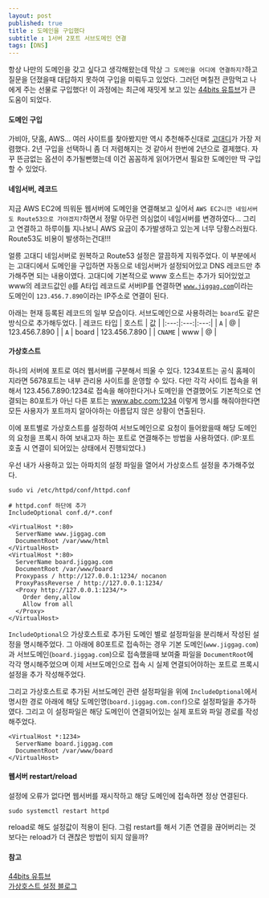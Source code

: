 ```yaml
---
layout: post
published: true
title : 도메인을 구입했다
subtitle : 1서버 2포트 서브도메인 연결
tags: [DNS]
---
```


항상 나만의 도메인을 갖고 싶다고 생각해왔는데 막상 `그 도메인을 어디에 연결하지?`하고 질문을 던졌을때 대답하지 못하여 구입을 미뤄두고 있었다.
그러던 며칠전 큰맘먹고 나에게 주는 선물로 구입했다! 이 과정에는 최근에 재밋게 보고 있는 [44bits 유튜브](https://www.youtube.com/watch?v=t4-Aij_hTV4)가 큰 도움이 되었다.

#### 도메인 구입
가비아, 닷홈, AWS... 여러 사이트를 찾아봤지만 역시 추천해주신대로 [고대디](https://kr.godaddy.com/)가 가장 저렴했다. 2년 구입을 선택하니 좀 더 저렴해지는 것 같아서 한번에 2년으로 결제했다.
자꾸 뜬금없는 옵션이 추가될뻔했는데 이건 꼼꼼하게 읽어가면서 필요한 도메인만 딱 구입할 수 있었다.

#### 네임서버, 레코드
지금 AWS EC2에 띄워둔 웹서버에 도메인을 연결해보고 싶어서 `AWS EC2니깐 네임서버도 Route53으로 가야겠지?`하면서 정말 아무런 의심없이 네임서버를 변경하였다...
그리고 연결하고 하루이틀 지나보니 AWS 요금이 추가발생하고 있는게 너무 당황스러웠다. Route53도 비용이 발생하는건대!!!

얼릉 고대디 네임서버로 원복하고 Route53 설정은 깔끔하게 지워주었다. 이 부분에서는 고대디에서 도메인을 구입하면 자동으로 네임서버가 설정되어있고 DNS 레코드만 추가해주면 되는 내용이였다.
고대디에 기본적으로 www 호스트는 추가가 되어있었고 www의 레코드값인 `@`를 A타입 레코드로 서버IP를 연결하면 [`www.jiggag.com`](www.jiggag.com)이라는 도메인이 `123.456.7.890`이라는 IP주소로 연결이 된다.

아래는 현재 등록된 레코드의 일부 모습이다. 서브도메인으로 사용하려는 `board`도 같은 방식으로 추가해두었다.
| 레코드 타입 | 호스트 | 값 |
|:---:|:---:|:---:|
| `A` | @ | 123.456.7.890 |
| `A` | board | 123.456.7.890 |
| `CNAME` | www | @ |

#### 가상호스트
하나의 서버에 포트로 여러 웹서버를 구분해서 띄울 수 있다. 1234포트는 공식 홈페이지라면 5678포트는 내부 관리용 사이트를 운영할 수 있다. 다만 각각 사이트 접속을 위해서 123.456.7.890:1234로 접속을 해야한다거나 도메인을 연결했어도 기본적으로 연결되는 80포트가 아닌 다른 포트는 www.abc.com:1234 이렇게 명시를 해줘야한다면 모든 사용자가 포트까지 알아야하는 아름답지 않은 상황이 연출된다.

이에 포트별로 가상호스트를 설정하여 서브도메인으로 요청이 들어왔을때 해당 도메인의 요청을 프록시 하여 보내고자 하는 포트로 연결해주는 방법을 사용하였다. (IP:포트 호출 시 연결이 되어있는 상태에서 진행되었다.)

우선 내가 사용하고 있는 아파치의 설정 파일을 열어서 가상호스트 설정을 추가해주었다.
```
sudo vi /etc/httpd/conf/httpd.conf
```
```
# httpd.conf 하단에 추가
IncludeOptional conf.d/*.conf

<VirtualHost *:80>
  ServerName www.jiggag.com
  DocumentRoot /var/www/html
</VirtualHost>
<VirtualHost *:80>
  ServerName board.jiggag.com
  DocumentRoot /var/www/board
  Proxypass / http://127.0.0.1:1234/ nocanon
  ProxyPassReverse / http://127.0.0.1:1234/
  <Proxy http://127.0.0.1:1234/*>
    Order deny,allow
    Allow from all
  </Proxy>
</VirtualHost>
```
`IncludeOptional`으 가상호스트로 추가된 도메인 별로 설정파일을 분리해서 작성된 설정을 명시해주었다. 그 아래에 80포트로 접속하는 경우 기본 도메인(`www.jiggag.com`)과 서브도메인(`board.jiggag.com`)으로 접속했을때 보여줄 파일을 `DocumentRoot`에 각각 명시해주었으며 이제 서브도메인으로 접속 시 실제 연결되어야하는 포트로 프록시 설정을 추가 작성해주었다.

그리고 가상호스트로 추가된 서브도메인 관련 설정파일을 위에 `IncludeOptional`에서 명시한 경로 아래에 해당 도메인명(`board.jiggag.com.conf`)으로 설정파일을 추가하였다. 그리고 이 설정파일은 해당 도메인이 연결되어있는 실제 포트와 파일 경로를 작성해주었다.
```
<VirtualHost *:1234>
  ServerName board.jiggag.com
  DocumentRoot /var/www/board
</VirtualHost>
```

#### 웹서버 restart/reload
설정에 오류가 없다면 웹서버를 재시작하고 해당 도메인에 접속하면 정상 연결된다.
```
sudo systemctl restart httpd
```
reload로 해도 설정값이 적용이 된다. 그럼 restart를 해서 기존 연결을 끊어버리는 것보다는 reload가 더 괜찮은 방법이 되지 않을까?

#### 참고
[44bits 유튜브](https://www.youtube.com/watch?v=t4-Aij_hTV4)  
[가상호스트 설정 블로그](https://blog.jiniworld.me/27#a03-2)